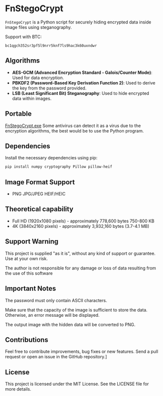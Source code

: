 # FnStegoCrypt

`FnStegoCrypt` is a Python script for securely hiding encrypted data inside image files using steganography.

Support with BTC:
```
bc1qgch352sr3pf5l9nrr5knf7ls9hac3k60uxndwr
```

## Algorithms 
- **AES-GCM (Advanced Encryption Standard - Galois/Counter Mode)**: Used for data encryption.
- **PBKDF2 (Password-Based Key Derivation Function 2)**: Used to derive the key from the password provided.
- **LSB (Least Significant Bit) Steganography**: Used to hide encrypted data within images.

## Portable
[FnStegoCrypt.exe](https://github.com/Eyezuhk/FnStegoCrypt/releases/download/v1.0.0/FnStegoCrypt.exe)
Some antivirus can detect it as a virus due to the encryption algorithms, the best would be to use the Python program.

## Dependencies
Install the necessary dependencies using pip:
```bash
pip install numpy cryptography Pillow pillow-heif
```

## Image Format Support
- PNG JPG/JPEG HEIF/HEIC
 
## Theoretical capability
- Full HD (1920x1080 pixels) - approximately 778,600 bytes 750-800 KB
- 4K (3840x2160 pixels) - approximately 3,932,160 bytes (3.7-4.1 MB)

## Support Warning
This project is supplied "as it is", without any kind of support or guarantee. Use at your own risk. 

The author is not responsible for any damage or loss of data resulting from the use of this software

## Important Notes
The password must only contain ASCII characters.

Make sure that the capacity of the image is sufficient to store the data. Otherwise, an error message will be displayed.

The output image with the hidden data will be converted to PNG.

## Contributions
Feel free to contribute improvements, bug fixes or new features. Send a pull request or open an issue in the GitHub repository.]

## License
This project is licensed under the MIT License. See the LICENSE file for more details.

